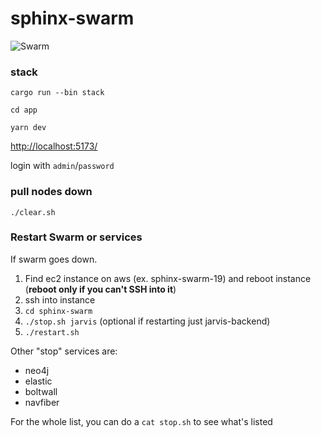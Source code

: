 # sphinx-swarm

![Swarm](https://github.com/stakwork/sphinx-swarm/raw/master/testscripts/sphinx-swarm.png)

### stack

`cargo run --bin stack`

`cd app`

`yarn dev`

[http://localhost:5173/](http://localhost:5173/)

login with `admin`/`password`

### pull nodes down

`./clear.sh`


### Restart Swarm or services
If swarm goes down.

1. Find ec2 instance on aws (ex. sphinx-swarm-19) and reboot instance (**reboot only if you can't SSH into it**)
2. ssh into instance
3. `cd sphinx-swarm`
4. `./stop.sh jarvis` (optional if restarting just jarvis-backend)
5. `./restart.sh`

Other "stop" services are:

- neo4j
- elastic
- boltwall
- navfiber

For the whole list, you can do a `cat stop.sh` to see what's listed
